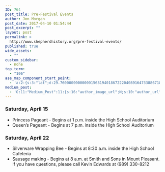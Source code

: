 ```yaml
---
ID: 764
post_title: Pre-Festival Events
author: Jon Morgan
post_date: 2017-04-10 01:54:44
post_excerpt: ""
layout: post
permalink: >
  http://www.shepherdhistory.org/pre-festival-events/
published: true
wide_assets:
  - ""
custom_sidebar:
  - none
top_term:
  - "106"
ase_map_component_start_point:
  - 'a:2:{s:3:"lat";d:29.760000000000001563194018672220408916473388671875;s:3:"lng";d:-95.3799999999999954525264911353588104248046875;}'
medium_post:
  - 'O:11:"Medium_Post":11:{s:16:"author_image_url";N;s:10:"author_url";N;s:11:"byline_name";N;s:12:"byline_email";N;s:10:"cross_link";s:2:"no";s:2:"id";N;s:21:"follower_notification";s:3:"yes";s:7:"license";s:19:"all-rights-reserved";s:14:"publication_id";s:12:"881fb60cdbf3";s:6:"status";s:4:"none";s:3:"url";N;}'
---
```

<h3>Saturday, April 15</h3>
<ul>
 	<li>Princess Pageant - Begins at 1 p.m. inside the High School Auditorium</li>
 	<li>Queen’s Pageant - Begins at 7 p.m. inside the High School Auditorium</li>
</ul>
<h3>Saturday, April 22</h3>
<ul>
 	<li>Silverware Wrapping Bee - Begins at 8:30 a.m. inside the High School Cafeteria</li>
 	<li>Sausage making - Begins at 8 a.m. at Smith and Sons in Mount Pleasant. If you have questions, please call Kevin Edwards at (989) 330-8212</li>
</ul>